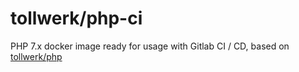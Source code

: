 # tollwerk/php-ci
PHP 7.x docker image ready for usage with Gitlab CI / CD, based on [tollwerk/php](../php/README.md)
